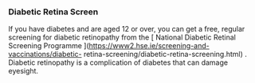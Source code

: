 ###  Diabetic Retina Screen

If you have diabetes and are aged 12 or over, you can get a free, regular
screening for diabetic retinopathy from the [ National Diabetic Retinal
Screening Programme ](https://www2.hse.ie/screening-and-vaccinations/diabetic-
retina-screening/diabetic-retina-screening.html) . Diabetic retinopathy is a
complication of diabetes that can damage eyesight.
